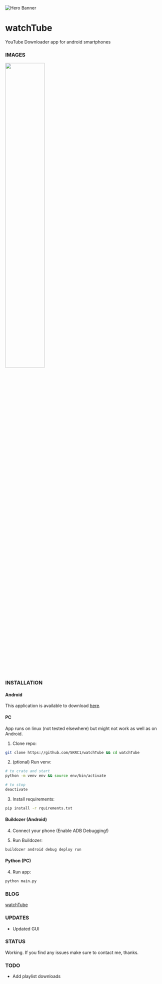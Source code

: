 <img src="https://github.com/5KRC1/5KRC1/blob/main/images/watchTube/github-watchtube-main.png" alt="Hero Banner"/>

# watchTube

YouTube Downloader app for android smartphones

### IMAGES

<img src="https://user-images.githubusercontent.com/68738873/210394707-6afb49f9-5944-49a8-8289-df5f2ea5362a.gif" height="50%"/>

### INSTALLATION

#### Android

This application is available to download [here](https://api.dasadweb.tk/files/watchTube.apk).

#### PC
App runs on linux (not tested elsewhere) but might not work as well as on Android.

1. Clone repo:

```bash
git clone https://github.com/5KRC1/watchTube && cd watchTube
```

2. (ptional) Run venv:
```bash
# to crate and start
python -m venv env && source env/bin/activate

# to stop
deactivate
```

3. Install requirements:

```bash
pip install -r rquirements.txt
```

#### Buildozer (Android)
4. Connect your phone (Enable ADB Debugging!)

5. Run Buildozer:

```bash
buildozer android debug deploy run
```

#### Python (PC)
4. Run app:
```bash
python main.py
```

### BLOG

[watchTube](https://dasadweb.tk/)

### UPDATES

- Updated GUI

### STATUS
Working. If you find any issues make sure to contact me, thanks.

### TODO

- Add playlist downloads
